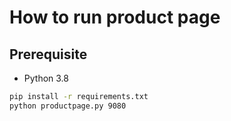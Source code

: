 # How to run product page

## Prerequisite

* Python 3.8

```bash
pip install -r requirements.txt
python productpage.py 9080
```

